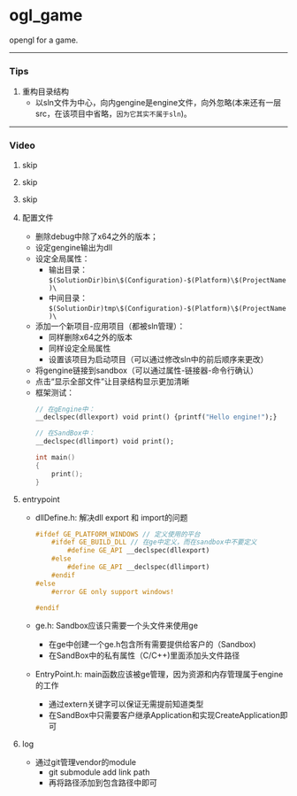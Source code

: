 # ogl_game
opengl for a game.


---------------------------------

### Tips

1. 重构目录结构
    - 以sln文件为中心，向内gengine是engine文件，向外忽略(本来还有一层src，在该项目中省略，`因为它其实不属于sln`)。

---------------------------------

### Video

1. skip
2. skip
3. skip
4. 配置文件
    - 删除debug中除了x64之外的版本；
    - 设定gengine输出为dll
    - 设定全局属性：
        - 输出目录：`$(SolutionDir)bin\$(Configuration)-$(Platform)\$(ProjectName)\`
        - 中间目录：`$(SolutionDir)tmp\$(Configuration)-$(Platform)\$(ProjectName)\`
    - 添加一个新项目-应用项目（都被sln管理）：
        - 同样删除x64之外的版本
        - 同样设定全局属性
        - 设置该项目为启动项目（可以通过修改sln中的前后顺序来更改）
    - 将gengine链接到sandbox（可以通过属性-链接器-命令行确认）
    - 点击“显示全部文件”让目录结构显示更加清晰
    - 框架测试：
        ```c++
        // 在gEngine中：
        __declspec(dllexport) void print() {printf("Hello engine!");}

        // 在SandBox中：
        __declspec(dllimport) void print();

        int main()
        {
            print();
        }
        ```
5. entrypoint
    - dllDefine.h: 解决dll export 和 import的问题
        ```c++
        #ifdef GE_PLATFORM_WINDOWS // 定义使用的平台
            #ifdef GE_BUILD_DLL // 在ge中定义，而在sandbox中不要定义
                #define GE_API __declspec(dllexport)
            #else
                #define GE_API __declspec(dllimport)
            #endif
        #else
            #error GE only support windows!

        #endif
        ```
    - ge.h: Sandbox应该只需要一个头文件来使用ge
        * 在ge中创建一个ge.h包含所有需要提供给客户的（Sandbox)
        * 在SandBox中的私有属性（C/C++)里面添加头文件路径

    - EntryPoint.h: main函数应该被ge管理，因为资源和内存管理属于engine的工作
        * 通过extern关键字可以保证无需提前知道类型
        * 在SandBox中只需要客户继承Application和实现CreateApplication即可

6. log
    - 通过git管理vendor的module
        * git submodule add link path
        * 再将路径添加到包含路径中即可


